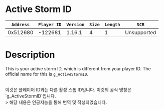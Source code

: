 # Active Storm ID

| `Address` | `Player ID` | `Version` | `Size` | `Length` | `SCR` |
| ---------- | ----------- | --------- | ------ | -------- | ---- |
| 0x512680 | -122681 | 1.16.1 | 4 | 1 | Unsupported |

# Description

This is your active storm ID, which is different from your player ID. The official name for this is `g_ActiveStormID`.

<br>
이것은 플레이어 ID와는 다른 활성 스톰 ID입니다. 이것의 공식 명칭은 `g_ActiveStormID`입니다.

<br>
> 해당 내용은 인공지능을 통해 번역 및 작성되었습니다.
